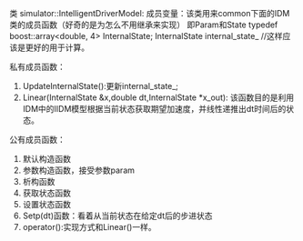 类 simulator::IntelligentDriverModel:
成员变量：该类用来common下面的IDM类的成员函数（好奇的是为怎么不用继承来实现）
即Param和State
typedef boost::array<double, 4> InternalState;
InternalState internal_state_ //这样应该是更好的用于计算。

私有成员函数：
1. UpdateInternalState():更新internal_state_;
2. Linear(InternalState &x,double dt,InternalState *x_out):
该函数目的是利用IDM中的IIDM模型根据当前状态获取期望加速度，并线性递推出dt时间后的状态。

公有成员函数：
1. 默认构造函数
2. 参数构造函数，接受参数param
3. 析构函数
4. 获取状态函数
5. 设置状态函数
6. Setp(dt)函数：看着从当前状态在给定dt后的步进状态
7. operator():实现方式和Linear()一样。